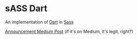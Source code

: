 # sASS Dart

An implementation of [Dart](https://www.dartlang.org/) in [Sass](http://sass-lang.com/)

[Announcement Medium Post](https://medium.com/@kaelig/announcing-sass-dart-4bf133c5ceb8) (if it's on Medium, it's legit, right?)
